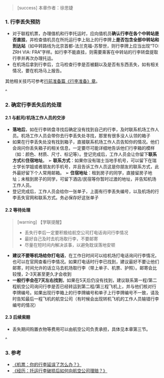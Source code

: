 > [success] 本章作者：徐思婕

### **1. 行李丢失预防**
- 对于联程机票，办理值机和行李托运时，应向值机员**确认行李在各个中转站是否直挂**，并检查值机员在所托运行李上贴上的行李牌上**是否包含全部中转站和到达站**（如中转路线为北京首都-法兰克福-苏黎世，则行李牌上应当出现“TO: ZRH VIA: FRA”字样。如行李不能直挂，则需要乘客在中转站的行李转盘提取行李并再次办理托运。
- 在机场后拿到行李后，立马检查行李是否被翻以及是否有东西丢失，如有相关情况，要在机场马上报告。

其他相关技巧可参考[行前准备篇《行李准备》章](<11行李准备.md>)。

^

### **2. 确定行李丢失后的处理**
#### **2.1 与航司/机场工作人员的交涉**
- **落地后**，如在行李转盘寻找后确定没有找到自己的行李，及时联系机场工作人员。机场工作人员会带你去行李丢失处寻找，那里有很多没人认领的箱子
- 如果在行李丢失处没有找到箱子，直接联系机场工作人员告知你的情况。他们会询问你丢失箱子的相关信息，一定要尽可能详细地告诉他们行李箱的模样（如：颜色、材质、尺寸、标记等）。登记完成后，工作人员会让你留下**联系方式**和**住宿地址**。
➢ **联系方式**：如果你没有瑞士当地手机号，可以留下在瑞士学长学姐或者朋友的手机号，并且告诉工作人员这是你朋友的联系方式，此外最好留下个人常用邮箱。
➢ **住宿地址**：租到房子的同学，直接留房子地址；未租到房子的同学，可留下酒店/民宿等你暂时过渡的地址，并告知机场工作人员。
- 登记完成后，工作人员会给你一张单子，上面有行李丢失编号，以及机场的行李丢失官网和联系方式。务必保存好这张单子

#### **2.2 等待处理**
> [warning] 【学联提醒】
> - 丢失行李后一定要积极给航空公司打电话询问行李情况
> - 最好自己及时去机场取行李，不要邮寄
> - 尽量在短时间内解决该事，以避免耽误落地安顿
- **建议不要等机场给你打电话**，在工作日时间可以给机场打电话询问行李情况，也可以在官网查看行李情况。如果打电话时行李已找到，建议最好不要让他们邮寄，时间允许的话立马去机场取行李（带上单子、机票、护照）。邮寄会比较慢，2-3天甚至更久才会收到
- **一般行李会在7天左右找到**，如果在5天后仍没有找到，建议联系第一程/第二程航空公司询问行李是否已经转运到第二程/第三程飞机上，并与他们核对行李牌编号。如果出现行李箱上的行李牌编号和单子上行李牌编号不一致，请及时告知最后一程飞机的航空公司（有时候会出现转机飞机的工作人员输错行李编号的情况）

#### **2.3 后续索赔**
* 丢失期间购置衣物等费用可以由航空公司负责承担，具体见本章第三节。

^
### **3. 参考**
- [《机票：你的行李延误了怎么办？》](<https://mp.weixin.qq.com/s/qokmvlEMkr688wrxkBeg1Q>)
- [《经历：托运行李破损后如何向航空公司理赔？》](<https://mp.weixin.qq.com/s/P7m7fy_aqf2M6zoKVNFP6Q>)